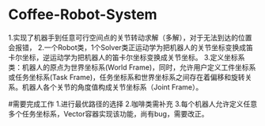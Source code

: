 ﻿# Coffee-Robot-System
1.实现了机器手到任意可行空间点的关节转动求解（多解），对于无法到达的位置会报错，
2.一个Robot类，1个Solver类正运动学为把机器人的关节坐标变换成笛卡尔坐标，逆运动学为把机器人的笛卡尔坐标变换成关节坐标。
3.定义坐标系类：机器人的原点为世界坐标系(World Frame)，同时，允许用户定义工件坐标系或任务坐标系(Task Frame)，任务坐标系和世界坐标系之间存在着偏移和旋转关系。机器人各个关节的角度值构成关节坐标系（Joint Frame）。

#需要完成工作
1.进行最优路径的选择
2.咖啡类需补充
3.每个机器人允许定义任意多个任务坐标系，Vector容器实现该功能，尚有bug，需要改正。
